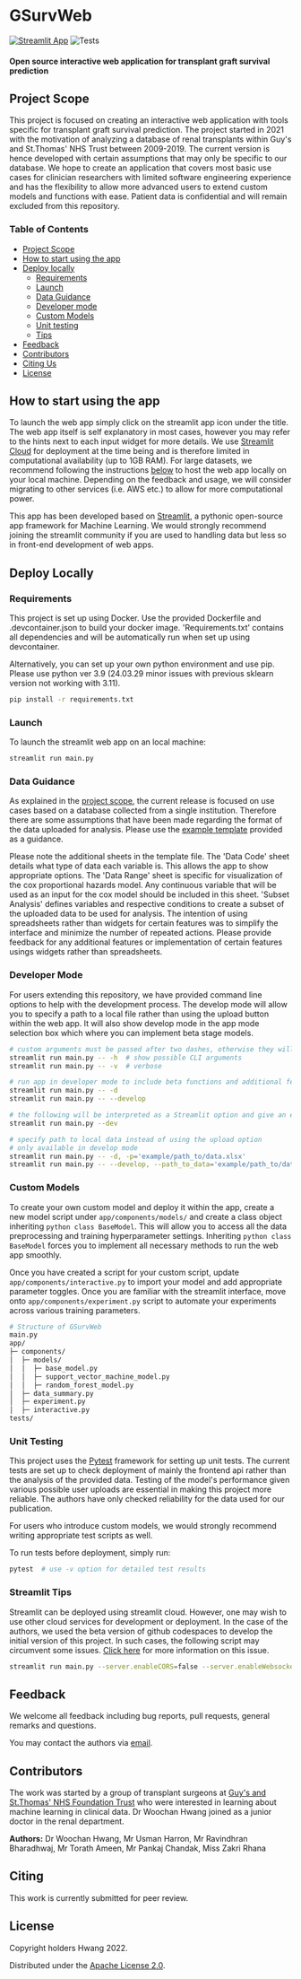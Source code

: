 # GSurvWeb

[![Streamlit App](https://static.streamlit.io/badges/streamlit_badge_black_white.svg)](https://woochan-hwang-gsurvweb-main-4cmjac.streamlitapp.com/)
![Tests](https://github.com/woochan-hwang/GSurvWeb/actions/workflows/main.yml/badge.svg)

#### Open source interactive web application for transplant graft survival prediction  

## Project Scope
This project is focused on creating an interactive web application with tools specific for transplant graft survival prediction. The project started in 2021 with the motivation of analyzing a database of renal transplants within Guy's and St.Thomas' NHS Trust between 2009-2019. The current version is hence developed with certain assumptions that may only be specific to our database. We hope to create an application that covers most basic use cases for clinician researchers with limited software engineering experience and has the flexibility to allow more advanced users to extend custom models and functions with ease. Patient data is confidential and will remain excluded from this repository. 


### **Table of Contents**
<!-- created with help from https://github.com/ekalinin/github-markdown-toc and further manual adjustments -->

* [Project Scope](#project-scope)
* [How to start using the app](#how-to-start-using-the-app)
* [Deploy locally](#deploying-locally)
   * [Requirements](#requirements)
   * [Launch](#launch)
   * [Data Guidance](#data-guidance)
   * [Developer mode](#developer-mode)
   * [Custom Models](#custom-models)
   * [Unit testing](#unit-testing)
   * [Tips](#streamlit-tips)
* [Feedback](#feedback)
* [Contributors](#contributors)
* [Citing Us](#citing)
* [License](#license)

## How to start using the app

To launch the web app simply click on the streamlit app icon under the title. The web app itself is self explanatory in most cases, however you may refer to the hints next to each input widget for more details. We use [Streamlit Cloud](https://streamlit.io/cloud) for deployment at the time being and is therefore limited in computational availability (up to 1GB RAM). For large datasets, we recommend following the instructions [below](#deploy-locally) to host the web app locally on your local machine. Depending on the feedback and usage, we will consider migrating to other services (i.e. AWS etc.) to allow for more computational power. 

This app has been developed based on [Streamlit](https://streamlit.io/), a pythonic open-source app framework for Machine Learning. We would strongly recommend joining the streamlit community if you are used to handling data but less so in front-end development of web apps. 


## Deploy Locally

### Requirements

This project is set up using Docker. Use the provided Dockerfile and .devcontainer.json to build your docker image. 'Requirements.txt' contains all dependencies and will be automatically run when set up using devcontainer. 

Alternatively, you can set up your own python environment and use pip. Please use python ver 3.9 (24.03.29 minor issues with previous sklearn version not working with 3.11). 
 ```bash
pip install -r requirements.txt
```

### Launch 

To launch the streamlit web app on an local machine:
```bash
streamlit run main.py
```

### Data Guidance

As explained in the [project scope](#project-scope), the current release is focused on use cases based on a database collected from a single institution. Therefore there are some assumptions that have been made regarding the format of the data uploaded for analysis. Please use the [example template](https://github.com/woochan-hwang/GSurvWeb/blob/main/App/data/example_data_template.xlsx) provided as a guidance. 

Please note the additional sheets in the template file. The 'Data Code' sheet details what type of data each variable is. This allows the app to show appropriate options. The 'Data Range' sheet is specific for visualization of the cox proportional hazards model. Any continuous variable that will be used as an input for the cox model should be included in this sheet. 'Subset Analysis' defines variables and respective conditions to create a subset of the uploaded data to be used for analysis. The intention of using spreadsheets rather than widgets for certain features was to simplify the interface and minimize the number of repeated actions. Please provide feedback for any additional features or implementation of certain features usings widgets rather than spreadsheets. 

### Developer Mode

For users extending this repository, we have provided command line options to help with the development process. The develop mode will allow you to specify a path to a local file rather than using the upload button within the web app. It will also show develop mode in the app mode selection box which where you can implement beta stage models. 

```bash
# custom arguments must be passed after two dashes, otherwise they will be interpreted as arguments to Streamlit itself.
streamlit run main.py -- -h  # show possible CLI arguments
streamlit run main.py -- -v  # verbose

# run app in developer mode to include beta functions and additional features
streamlit run main.py -- -d
streamlit run main.py -- --develop

# the following will be interpreted as a Streamlit option and give an error
streamlit run main.py --dev

# specify path to local data instead of using the upload option 
# only available in develop mode 
streamlit run main.py -- -d, -p='example/path_to/data.xlsx'
streamlit run main.py -- --develop, --path_to_data='example/path_to/data.xlsx'
```

### Custom Models

To create your own custom model and deploy it within the app, create a new model script under ```app/components/models/``` and create a class object inheriting ```python class BaseModel```. This will allow you to access all the data preprocessing and training hyperparameter settings. Inheriting ```python class BaseModel``` forces you to implement all necessary methods to run the web app smoothly. 

Once you have created a script for your custom script, update ```app/components/interactive.py``` to import your model and add appropriate parameter toggles. Once you are familiar with the streamlit interface, move onto ```app/components/experiment.py``` script to automate your experiments across various training parameters. 

```bash
# Structure of GSurvWeb
main.py
app/
├─ components/
│  ├─ models/
│  │  ├─ base_model.py
│  │  ├─ support_vector_machine_model.py
│  │  ├─ random_forest_model.py
│  ├─ data_summary.py
│  ├─ experiment.py
│  ├─ interactive.py
tests/
```

### Unit Testing

This project uses the [Pytest](https://docs.pytest.org/en/7.1.x/) framework for setting up unit tests. The current tests are set up to check deployment of mainly the frontend api rather than the analysis of the provided data. Testing of the model's performance given various possible user uploads are essential in making this project more reliable. The authors have only checked reliability for the data used for our publication. 

For users who introduce custom models, we would strongly recommend writing appropriate test scripts as well. 

To run tests before deployment, simply run: 

```bash
pytest  # use -v option for detailed test results
```

### Streamlit Tips

Streamlit can be deployed using streamlit cloud. However, one may wish to use other cloud services for development or deployment. In the case of the authors, we used the beta version of github codespaces to develop the initial version of this project. In such cases, the following script may circumvent some issues. [Click here](https://docs.streamlit.io/knowledge-base/deploy/remote-start) for more information on this issue.

```bash
streamlit run main.py --server.enableCORS=false --server.enableWebsocketCompression=false -- [custom arguments]
```


## Feedback 

We welcome all feedback including bug reports, pull requests, general remarks and questions. 

You may contact the authors via [email](mailto:woochan.hwang14@alumni.imperial.ac.uk).


## Contributors 

The work was started by a group of transplant surgeons at [Guy's and St.Thomas' NHS Foundation Trust](https://www.guysandstthomas.nhs.uk/) who were interested in learning about machine learning in clinical data. Dr Woochan Hwang joined as a junior doctor in the renal department. 

**Authors:**
Dr Woochan Hwang, Mr Usman Harron, Mr Ravindhran Bharadhwaj, Mr Torath Ameen, Mr Pankaj Chandak, Miss Zakri Rhana 


## Citing 
This work is currently submitted for peer review. 


## License

Copyright holders Hwang 2022. 

Distributed under the [Apache License 2.0](https://github.com/woochan-hwang/GSurvWeb/blob/main/LICENSE). 
